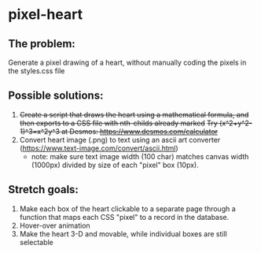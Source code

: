 # pixel-heart

## The problem: 
Generate a pixel drawing of a heart, without manually coding the pixels in the styles.css file

## Possible solutions:
1. ~~Create a script that draws the heart using a mathematical formula, and then exports to a CSS file with nth-childs already marked~~
  ~~Try (x^2+y^2-1)^3=x^2y^3 at Desmos: https://www.desmos.com/calculator~~
2. Convert heart image (.png) to text using an ascii art converter (https://www.text-image.com/convert/ascii.html)
    * note: make sure text image width (100 char) matches canvas width (1000px) divided by size of each "pixel" box (10px).


## Stretch goals:
1. Make each box of the heart clickable to a separate page through a function that maps each CSS "pixel" to a record in the database.
2. Hover-over animation
3. Make the heart 3-D and movable, while individual boxes are still selectable
